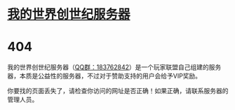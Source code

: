 # [我的世界创世纪服务器](/)
# 404

我的世界创世纪服务器（[QQ群：183762842](http://shang.qq.com/wpa/qunwpa?idkey=48597168828155a7e5b0dcde21f70195eb87f86e63b49173e1369137c8de2603)）是一个玩家联盟自己组建的服务器，本质是公益性的服务器，不过对于赞助支持的用户会给予VIP奖励。

你要找的页面丢失了，请检查你访问的网址是否正确！如果正确，请联系服务器的管理人员。

